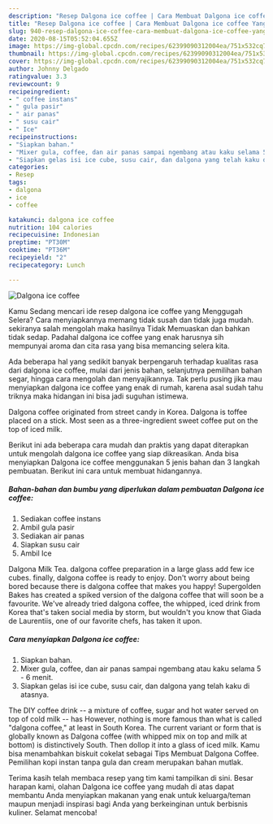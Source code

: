 ```yaml
---
description: "Resep Dalgona ice coffee | Cara Membuat Dalgona ice coffee Yang Mudah Dan Praktis"
title: "Resep Dalgona ice coffee | Cara Membuat Dalgona ice coffee Yang Mudah Dan Praktis"
slug: 940-resep-dalgona-ice-coffee-cara-membuat-dalgona-ice-coffee-yang-mudah-dan-praktis
date: 2020-08-15T05:52:04.655Z
image: https://img-global.cpcdn.com/recipes/62399090312004ea/751x532cq70/dalgona-ice-coffee-foto-resep-utama.jpg
thumbnail: https://img-global.cpcdn.com/recipes/62399090312004ea/751x532cq70/dalgona-ice-coffee-foto-resep-utama.jpg
cover: https://img-global.cpcdn.com/recipes/62399090312004ea/751x532cq70/dalgona-ice-coffee-foto-resep-utama.jpg
author: Johnny Delgado
ratingvalue: 3.3
reviewcount: 9
recipeingredient:
- " coffee instans"
- " gula pasir"
- " air panas"
- " susu cair"
- " Ice"
recipeinstructions:
- "Siapkan bahan."
- "Mixer gula, coffee, dan air panas sampai ngembang atau kaku selama 5 - 6 menit."
- "Siapkan gelas isi ice cube, susu cair, dan dalgona yang telah kaku di atasnya."
categories:
- Resep
tags:
- dalgona
- ice
- coffee

katakunci: dalgona ice coffee 
nutrition: 104 calories
recipecuisine: Indonesian
preptime: "PT30M"
cooktime: "PT36M"
recipeyield: "2"
recipecategory: Lunch

---
```



![Dalgona ice coffee](https://img-global.cpcdn.com/recipes/62399090312004ea/751x532cq70/dalgona-ice-coffee-foto-resep-utama.jpg)

Kamu Sedang mencari ide resep dalgona ice coffee yang Menggugah Selera? Cara menyiapkannya memang tidak susah dan tidak juga mudah. sekiranya salah mengolah maka hasilnya Tidak Memuaskan dan bahkan tidak sedap. Padahal dalgona ice coffee yang enak harusnya sih mempunyai aroma dan cita rasa yang bisa memancing selera kita.

Ada beberapa hal yang sedikit banyak berpengaruh terhadap kualitas rasa dari dalgona ice coffee, mulai dari jenis bahan, selanjutnya pemilihan bahan segar, hingga cara mengolah dan menyajikannya. Tak perlu pusing jika mau menyiapkan dalgona ice coffee yang enak di rumah, karena asal sudah tahu triknya maka hidangan ini bisa jadi suguhan istimewa.

Dalgona coffee originated from street candy in Korea. Dalgona is toffee placed on a stick. Most seen as a three-ingredient sweet coffee put on the top of iced milk.


Berikut ini ada beberapa cara mudah dan praktis yang dapat diterapkan untuk mengolah dalgona ice coffee yang siap dikreasikan. Anda bisa menyiapkan Dalgona ice coffee menggunakan 5 jenis bahan dan 3 langkah pembuatan. Berikut ini cara untuk membuat hidangannya.

<!--inarticleads1-->

##### Bahan-bahan dan bumbu yang diperlukan dalam pembuatan Dalgona ice coffee:

1. Sediakan  coffee instans
1. Ambil  gula pasir
1. Sediakan  air panas
1. Siapkan  susu cair
1. Ambil  Ice


Dalgona Milk Tea. dalgona coffee preparation in a large glass add few ice cubes. finally, dalgona coffee is ready to enjoy. Don&#39;t worry about being bored because there is dalgona coffee that makes you happy! Supergolden Bakes has created a spiked version of the dalgona coffee that will soon be a favourite. We&#39;ve already tried dalgona coffee, the whipped, iced drink from Korea that&#39;s taken social media by storm, but wouldn&#39;t you know that Giada de Laurentiis, one of our favorite chefs, has taken it upon. 

<!--inarticleads2-->

##### Cara menyiapkan Dalgona ice coffee:

1. Siapkan bahan.
1. Mixer gula, coffee, dan air panas sampai ngembang atau kaku selama 5 - 6 menit.
1. Siapkan gelas isi ice cube, susu cair, dan dalgona yang telah kaku di atasnya.


The DIY coffee drink -- a mixture of coffee, sugar and hot water served on top of cold milk -- has However, nothing is more famous than what is called &#34;dalgona coffee,&#34; at least in South Korea. The current variant or form that is globally known as Dalgona coffee (with whipped mix on top and milk at bottom) is distinctively South. Then dollop it into a glass of iced milk. Kamu bisa menambahkan biskuit cokelat sebagai Tips Membuat Dalgona Coffee. Pemilihan kopi instan tanpa gula dan cream merupakan bahan mutlak. 

Terima kasih telah membaca resep yang tim kami tampilkan di sini. Besar harapan kami, olahan Dalgona ice coffee yang mudah di atas dapat membantu Anda menyiapkan makanan yang enak untuk keluarga/teman maupun menjadi inspirasi bagi Anda yang berkeinginan untuk berbisnis kuliner. Selamat mencoba!
